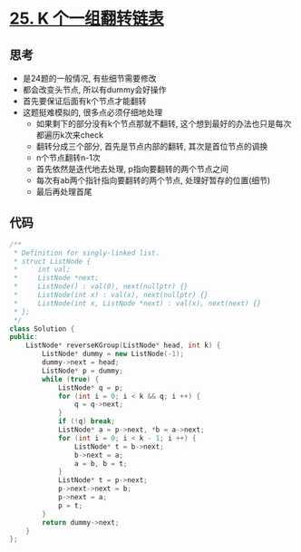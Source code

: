# [25. K 个一组翻转链表](https://leetcode.cn/problems/reverse-nodes-in-k-group/description/)

## 思考

- 是24题的一般情况, 有些细节需要修改
- 都会改变头节点, 所以有dummy会好操作
- 首先要保证后面有k个节点才能翻转
- 这题挺难模拟的, 很多点必须仔细地处理
    - 如果剩下的部分没有k个节点那就不翻转, 这个想到最好的办法也只是每次都遍历k次来check
    - 翻转分成三个部分, 首先是节点内部的翻转, 其次是首位节点的调换
    - n个节点翻转n-1次
    - 首先依然是迭代地去处理, p指向要翻转的两个节点之间
    - 每次有ab两个指针指向要翻转的两个节点, 处理好暂存的位置(细节)
    - 最后再处理首尾

## 代码

```c++
/**
 * Definition for singly-linked list.
 * struct ListNode {
 *     int val;
 *     ListNode *next;
 *     ListNode() : val(0), next(nullptr) {}
 *     ListNode(int x) : val(x), next(nullptr) {}
 *     ListNode(int x, ListNode *next) : val(x), next(next) {}
 * };
 */
class Solution {
public:
    ListNode* reverseKGroup(ListNode* head, int k) {
        ListNode* dummy = new ListNode(-1);
        dummy->next = head;
        ListNode* p = dummy;
        while (true) {
            ListNode* q = p;
            for (int i = 0; i < k && q; i ++) {
                q = q->next;
            }
            if (!q) break;
            ListNode* a = p->next, *b = a->next;
            for (int i = 0; i < k - 1; i ++) {
                ListNode* t = b->next;
                b->next = a;
                a = b, b = t;
            }
            ListNode* t = p->next;
            p->next->next = b;
            p->next = a;
            p = t;
        }
        return dummy->next;
    }
};
```
